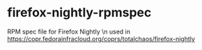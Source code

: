 # firefox-nightly-rpmspec
RPM spec file for Firefox Nightly \n
used in https://copr.fedorainfracloud.org/coprs/totalchaos/firefox-nightly
